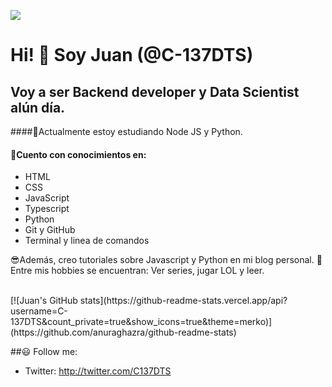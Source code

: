![](https://miro.medium.com/max/3200/1*OF0xEMkWBv-69zvmNs6RDQ.gif)
<div class="bg-image">
	<div
    class="mask"
    style="
       background: linear-gradient(
        45deg,
        rgba(145, 179, 2, 1),
        rgba(10, 15, 11, 1) 100%
      );
    "
  >
</div>

# Hi! 👋 Soy Juan (@C-137DTS)
## Voy a ser Backend developer y Data Scientist alún día.

####🦾Actualmente estoy estudiando Node JS y Python.
#### 🧐Cuento con conocimientos en:
* HTML
* CSS
* JavaScript
* Typescript
* Python
* Git y GitHub
* Terminal y linea de comandos

😎Además, creo tutoriales sobre Javascript y Python en mi blog personal.
🧑 Entre mis hobbies se encuentran: Ver series, jugar LOL y leer.

<div class="bg-image">
	<div
    class="mask"
    style="
       background: linear-gradient(
        45deg,
        rgba(145, 179, 2, 1),
        rgba(10, 15, 11, 1) 100%
      );
    "
  >
</div>

<br>
[![Juan's GitHub stats](https://github-readme-stats.vercel.app/api?username=C-137DTS&count_private=true&show_icons=true&theme=merko)](https://github.com/anuraghazra/github-readme-stats)

<div class="bg-image">
	<div
    class="mask"
    style="
       background: linear-gradient(
        45deg,
        rgba(145, 179, 2, 1),
        rgba(10, 15, 11, 1) 100%
      );
    "
  >
</div>

##😃 Follow me:
*  Twitter: http://twitter.com/C137DTS 